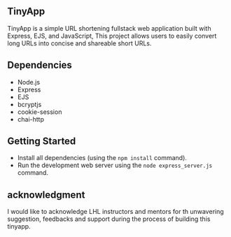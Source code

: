 
## TinyApp

TinyApp is a simple URL shortening fullstack web application built with Express, EJS, and JavaScript,  This project allows users to easily convert long URLs into concise and shareable short URLs.

## Dependencies

- Node.js
- Express
- EJS
- bcryptjs
- cookie-session
- chai-http


## Getting Started

- Install all dependencies (using the `npm install` command).
- Run the development web server using the `node express_server.js` command.

## acknowledgment
I would like to acknowledge LHL instructors and mentors for th unwavering suggestion, feedbacks and support during the process of building this tinyapp.
